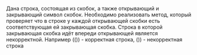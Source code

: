 Дана строка, состоящая из скобок, а также открывающий и закрывающий символ скобок. Необходимо реализовать метод, который проверяет что в строке у каждой открывающей скобки есть соответствующая ей закрывающая скобка. Строка в которой закрывающая скобка идёт впереди открывающей является некорректной. Например (()) - корректная строка, ()) - некорректная строка